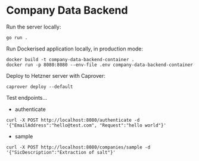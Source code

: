 # Company Data Backend

Run the server locally:

```
go run .
```

Run Dockerised application locally, in production mode:

```
docker build -t company-data-backend-container .
docker run -p 8080:8080 --env-file .env company-data-backend-container
```

Deploy to Hetzner server with Caprover:

```
caprover deploy --default
```

Test endpoints...

- authenticate
```
curl -X POST http://localhost:8080/authenticate -d '{"EmailAddress":"hello@test.com", "Request":"hello world"}'
```

- sample
```
curl -X POST http://localhost:8080/companies/sample -d '{"SicDescription":"Extraction of salt"}'
```
